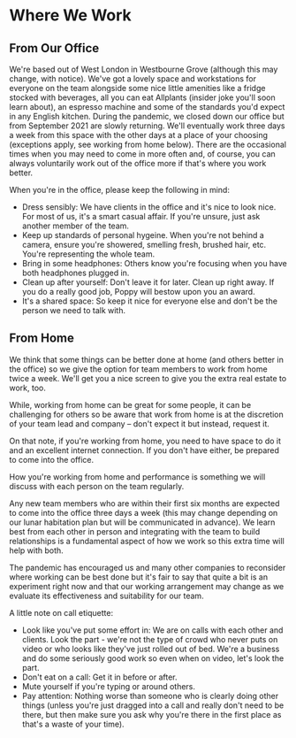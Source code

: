 # Where We Work

## From Our Office

We're based out of West London in Westbourne Grove (although this may change, with notice). We've got a lovely space and workstations for everyone on the team alongside some nice little amenities like a fridge stocked with beverages, all you can eat Allplants (insider joke you'll soon learn about), an espresso machine and some of the standards you'd expect in any English kitchen. During the pandemic, we closed down our office but from September 2021 are slowly returning. We'll eventually work three days a week from this space with the other days at a place of your choosing (exceptions apply, see working from home below). There are the occasional times when you may need to come in more often and, of course, you can always voluntarily work out of the office more if that's where you work better. 

When you're in the office, please keep the following in mind:

- Dress sensibly: We have clients in the office and it's nice to look nice. For most of us, it's a smart casual affair. If you're unsure, just ask another member of the team. 
- Keep up standards of personal hygeine.  When you're not behind a camera, ensure you're showered, smelling fresh, brushed hair, etc.  You're representing the whole team.
- Bring in some headphones: Others know you're focusing when you have both headphones plugged in. 
- Clean up after yourself: Don't leave it for later. Clean up right away. If you do a really good job, Poppy will bestow upon you an award.
- It's a shared space: So keep it nice for everyone else and don't be the person we need to talk with. 

## From Home

We think that some things can be better done at home (and others better in the office) so we give the option for team members to work from home twice a week. We'll get you a nice screen to give you the extra real estate to work, too. 

While, working from home can be great for some people, it can be challenging for others so be aware that work from home is at the discretion of your team lead and company – don't expect it but instead, request it. 

On that note, if you're working from home, you need to have space to do it and an excellent internet connection. If you don't have either, be prepared to come into the office. 

How you're working from home and performance is something we will discuss with each person on the team regularly. 

Any new team members who are within their first six months are expected to come into the office three days a week (this may change depending on our lunar habitation plan but will be communicated in advance). We learn best from each other in person and integrating with the team to build relationships is a fundamental aspect of how we work so this extra time will help with both. 

The pandemic has encouraged us and many other companies to reconsider where working can be best done but it's fair to say that quite a bit is an experiment right now and that our working arrangement may change as we evaluate its effectiveness and suitability for our team. 

A little note on call etiquette: 

- Look like you've put some effort in: We are on calls with each other and clients. Look the part - we're not the type of crowd who never puts on video or who looks like they've just rolled out of bed. We're a business and do some seriously good work so even when on video, let's look the part. 
- Don't eat on a call: Get it in before or after.
- Mute yourself if you're typing or around others.
- Pay attention: Nothing worse than someone who is clearly doing other things (unless you're just dragged into a call and really don't need to be there, but then make sure you ask why you're there in the first place as that's a waste of your time).
